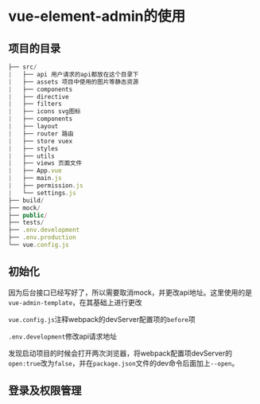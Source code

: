 # vue-element-admin的使用

## 项目的目录

```js
├── src/
|   ├── api 用户请求的api都放在这个目录下
|   ├── assets 项目中使用的图片等静态资源
|   ├── components 
|   ├── directive 
|   ├── filters 
|   ├── icons svg图标
|   ├── components 
|   ├── layout 
|   ├── router 路由
|   ├── store vuex
|   ├── styles
|   ├── utils
|   ├── views 页面文件
|   ├── App.vue
|   ├── main.js
|   ├── permission.js
|   └── settings.js
├── build/
├── mock/
├── public/
├── tests/
├── .env.development
├── .env.production
└── vue.config.js
```

## 初始化

因为后台接口已经写好了，所以需要取消mock，并更改api地址。这里使用的是`vue-admin-template`，在其基础上进行更改

`vue.config.js`注释webpack的devServer配置项的`before`项

`.env.development`修改api请求地址

发现启动项目的时候会打开两次浏览器，将webpack配置项devServer的`open:true`改为`false`，并在`package.json`文件的dev命令后面加上`--open`。

## 登录及权限管理




